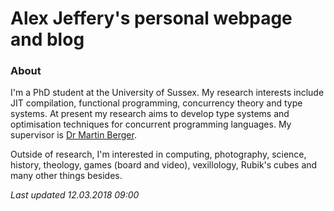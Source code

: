 # Alex Jeffery's personal webpage and blog

### About

I'm a PhD student at the University of Sussex. My research interests include JIT compilation, functional programming, concurrency theory and type systems. At present my research aims to develop type systems and optimisation techniques for concurrent programming languages. My supervisor is [Dr Martin Berger](http://users.sussex.ac.uk/~mfb21/).

Outside of research, I'm interested in computing, photography, science, history, theology, games (board and video), vexillology, Rubik's cubes and many other things besides.

_Last updated 12.03.2018 09:00_
